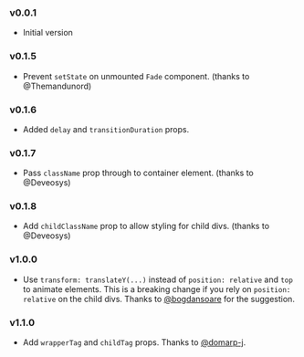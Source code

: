 ### v0.0.1

*   Initial version

### v0.1.5

*   Prevent `setState` on unmounted `Fade` component. (thanks to @Themandunord)

### v0.1.6

*   Added `delay` and `transitionDuration` props.

### v0.1.7

*   Pass `className` prop through to container element. (thanks to @Deveosys)

### v0.1.8

*   Add `childClassName` prop to allow styling for child divs. (thanks to @Deveosys)

### v1.0.0

*   Use `transform: translateY(...)` instead of `position: relative` and `top` to animate elements. This is a breaking change if you rely on `position: relative` on the child divs. Thanks to [@bogdansoare](https://github.com/gkaemmer/react-fade-in/issues/8) for the suggestion.

### v1.1.0

*   Add `wrapperTag` and `childTag` props. Thanks to [@domarp-j](https://github.com/domarp-j).
